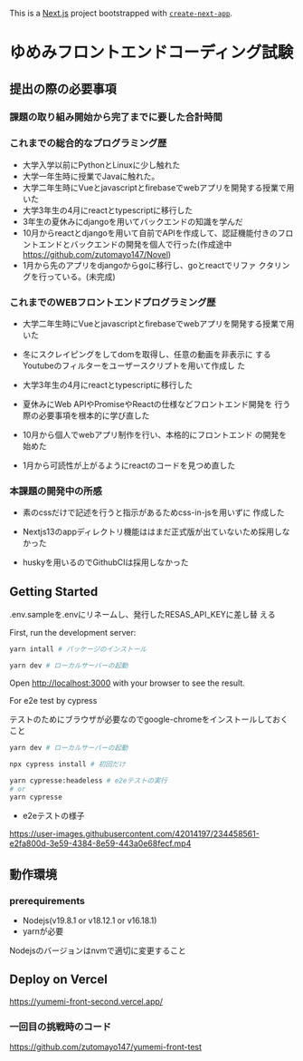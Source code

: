 This is a [Next.js](https://nextjs.org/) project bootstrapped with [`create-next-app`](https://github.com/vercel/next.js/tree/canary/packages/create-next-app).

# ゆめみフロントエンドコーディング試験

## 提出の際の必要事項

### 課題の取り組み開始から完了までに要した合計時間

### これまでの総合的なプログラミング歴

- 大学入学以前にPythonとLinuxに少し触れた
- 大学一年生時に授業でJavaに触れた。
- 大学二年生時にVueとjavascriptとfirebaseでwebアプリを開発する授業で用いた
- 大学3年生の4月にreactとtypescriptに移行した
- 3年生の夏休みにdjangoを用いてバックエンドの知識を学んだ
- 10月からreactとdjangoを用いて自前でAPIを作成して、認証機能付きのフロントエンドとバックエンドの開発を個人で行った(作成途中 https://github.com/zutomayo147/Novel)
- 1月から先のアプリをdjangoからgoに移行し、goとreactでリファ
  クタリングを行っている。(未完成)

### これまでのWEBフロントエンドプログラミング歴

- 大学二年生時にVueとjavascriptとfirebaseでwebアプリを開発する授業で用いた

- 冬にスクレイピングをしてdomを取得し、任意の動画を非表示に
  するYoutubeのフィルターをユーザースクリプトを用いて作成し
  た

- 大学3年生の4月にreactとtypescriptに移行した

- 夏休みにWeb APIやPromiseやReactの仕様などフロントエンド開発を
  行う際の必要事項を根本的に学び直した

- 10月から個人でwebアプリ制作を行い、本格的にフロントエンド
  の開発を始めた

- 1月から可読性が上がるようにreactのコードを見つめ直した

### 本課題の開発中の所感

- 素のcssだけで記述を行うと指示があるためcss-in-jsを用いずに
  作成した

- Nextjs13のappディレクトリ機能ははまだ正式版が出ていないため採用しなかった

- huskyを用いるのでGithubCIは採用しなかった

## Getting Started

.env.sampleを.envにリネームし、発行したRESAS_API_KEYに差し替
える

First, run the development server:


```bash
yarn intall # パッケージのインストール

yarn dev # ローカルサーバーの起動
```
Open [http://localhost:3000](http://localhost:3000) with your browser to see the result.

For e2e test by cypress

テストのためにブラウザが必要なのでgoogle-chromeをインストールしておくこと

```bash
yarn dev # ローカルサーバーの起動

npx cypress install # 初回だけ

yarn cypresse:headeless # e2eテストの実行
# or
yarn cypresse
```

- e2eテストの様子



https://user-images.githubusercontent.com/42014197/234458561-e2fa800d-3e59-4384-8e59-443a0e68fecf.mp4



## 動作環境

### prerequirements

- Nodejs(v19.8.1 or v18.12.1 or v16.18.1)
- yarnが必要

Nodejsのバージョンはnvmで適切に変更すること

## Deploy on Vercel
https://yumemi-front-second.vercel.app/

### 一回目の挑戦時のコード

https://github.com/zutomayo147/yumemi-front-test

